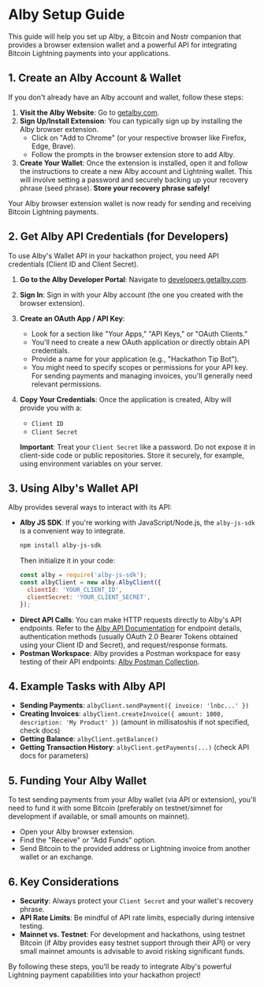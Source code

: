 # Alby Setup Guide

This guide will help you set up Alby, a Bitcoin and Nostr companion that provides a browser extension wallet and a powerful API for integrating Bitcoin Lightning payments into your applications.

## 1. Create an Alby Account & Wallet

If you don't already have an Alby account and wallet, follow these steps:

1.  **Visit the Alby Website**: Go to [getalby.com](https://getalby.com/).
2.  **Sign Up/Install Extension**: You can typically sign up by installing the Alby browser extension.
    *   Click on "Add to Chrome" (or your respective browser like Firefox, Edge, Brave).
    *   Follow the prompts in the browser extension store to add Alby.
3.  **Create Your Wallet**: Once the extension is installed, open it and follow the instructions to create a new Alby account and Lightning wallet. This will involve setting a password and securely backing up your recovery phrase (seed phrase). **Store your recovery phrase safely!**

Your Alby browser extension wallet is now ready for sending and receiving Bitcoin Lightning payments.

## 2. Get Alby API Credentials (for Developers)

To use Alby's Wallet API in your hackathon project, you need API credentials (Client ID and Client Secret).

1.  **Go to the Alby Developer Portal**: Navigate to [developers.getalby.com](https://developers.getalby.com/).
2.  **Sign In**: Sign in with your Alby account (the one you created with the browser extension).
3.  **Create an OAuth App / API Key**:
    *   Look for a section like "Your Apps," "API Keys," or "OAuth Clients."
    *   You'll need to create a new OAuth application or directly obtain API credentials.
    *   Provide a name for your application (e.g., "Hackathon Tip Bot").
    *   You might need to specify scopes or permissions for your API key. For sending payments and managing invoices, you'll generally need relevant permissions.
4.  **Copy Your Credentials**: Once the application is created, Alby will provide you with a:
    *   `Client ID`
    *   `Client Secret`

    **Important**: Treat your `Client Secret` like a password. Do not expose it in client-side code or public repositories. Store it securely, for example, using environment variables on your server.

## 3. Using Alby's Wallet API

Alby provides several ways to interact with its API:

*   **Alby JS SDK**: If you're working with JavaScript/Node.js, the `alby-js-sdk` is a convenient way to integrate.
    ```bash
    npm install alby-js-sdk
    ```
    Then initialize it in your code:
    ```javascript
    const alby = require('alby-js-sdk');
    const albyClient = new alby.AlbyClient({
      clientId: 'YOUR_CLIENT_ID',
      clientSecret: 'YOUR_CLIENT_SECRET',
    });
    ```
*   **Direct API Calls**: You can make HTTP requests directly to Alby's API endpoints. Refer to the [Alby API Documentation](https://developers.getalby.com/api-references) for endpoint details, authentication methods (usually OAuth 2.0 Bearer Tokens obtained using your Client ID and Secret), and request/response formats.
*   **Postman Workspace**: Alby provides a Postman workspace for easy testing of their API endpoints: [Alby Postman Collection](https://www.postman.com/alby/workspace/alby-s-public-workspace/overview).

## 4. Example Tasks with Alby API

*   **Sending Payments**: `albyClient.sendPayment({ invoice: 'lnbc...' })`
*   **Creating Invoices**: `albyClient.createInvoice({ amount: 1000, description: 'My Product' })` (amount in millisatoshis if not specified, check docs)
*   **Getting Balance**: `albyClient.getBalance()`
*   **Getting Transaction History**: `albyClient.getPayments(...)` (check API docs for parameters)

## 5. Funding Your Alby Wallet

To test sending payments from your Alby wallet (via API or extension), you'll need to fund it with some Bitcoin (preferably on testnet/simnet for development if available, or small amounts on mainnet).
*   Open your Alby browser extension.
*   Find the "Receive" or "Add Funds" option.
*   Send Bitcoin to the provided address or Lightning invoice from another wallet or an exchange.

## 6. Key Considerations

*   **Security**: Always protect your `Client Secret` and your wallet's recovery phrase.
*   **API Rate Limits**: Be mindful of API rate limits, especially during intensive testing.
*   **Mainnet vs. Testnet**: For development and hackathons, using testnet Bitcoin (if Alby provides easy testnet support through their API) or very small mainnet amounts is advisable to avoid risking significant funds.

By following these steps, you'll be ready to integrate Alby's powerful Lightning payment capabilities into your hackathon project!
